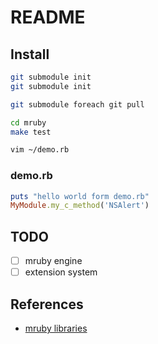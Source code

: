 # README

## Install

```bash
git submodule init
git submodule init

git submodule foreach git pull

cd mruby
make test

vim ~/demo.rb
```

### demo.rb

```ruby
puts "hello world form demo.rb"
MyModule.my_c_method('NSAlert')
```

## TODO

* [ ] mruby engine
* [ ] extension system

## References

* [mruby libraries](http://mruby.org/libraries/)
